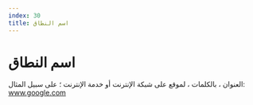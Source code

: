 ```yaml
---
index: 30
title: اسم النطاق
---
```

# اسم النطاق

العنوان ، بالكلمات ، لموقع على شبكة الإنترنت أو خدمة الإنترنت ؛ على سبيل المثال: www.google.com